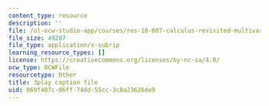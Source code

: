 ```yaml
---
content_type: resource
description: ''
file: /ol-ocw-studio-app/courses/res-18-007-calculus-revisited-multivariable-calculus-fall-2011/069f407c06ff74dd55cc3c8a23626de9_YeZ0J9Hxgb0.srt
file_size: 49287
file_type: application/x-subrip
learning_resource_types: []
license: https://creativecommons.org/licenses/by-nc-sa/4.0/
ocw_type: OCWFile
resourcetype: Other
title: 3play caption file
uid: 069f407c-06ff-74dd-55cc-3c8a23626de9
---
```

